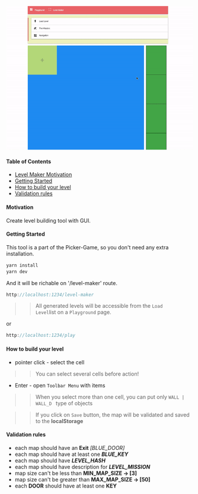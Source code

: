 <img src='../../assets/level_maker_demo.gif' />

#### Table of Contents

- [Level Maker Motivation](#motivation)
- [Getting Started](#getting-started)
- [How to build your level](#how-to-build-your-level)
- [Validation rules](#validation-rules)

#### Motivation

Create level building tool with GUI.

#### Getting Started

This tool is a part of the Picker-Game, so you don't need any extra installation.

```javascript
yarn install
yarn dev
```

And it will be richable on '/level-maker' route.

```javascript
http://localhost:1234/level-maker
```

> > All generated levels will be accessible from the <code>Load Level</code>list on a <code>Playground</code> page.

or

```javascript
http://localhost:1234/play
```

#### How to build your level

- pointer click - select the cell

> > You can select several cells before action!

- Enter - open <code>Toolbar Menu</code> with items

> > When you select more than one cell, you can put only <code>WALL | WALL_D </code> type of objects

> > If you click on <code>Save</code> button, the map will be validated and saved to the <strong>localStorage</strong>

#### Validation rules

- each map should have an <strong>Exit</strong> <i>[BLUE_DOOR]</i>
- each map should have at least one <strong><i>BLUE_KEY</i></strong>
- each map should have <strong><i>LEVEL_HASH</i></strong>
- each map should have description for <strong><i>LEVEL_MISSION</i></strong>
- map size can't be less than <strong>MIN_MAP_SIZE -> [3]</strong>
- map size can't be greater than <strong>MAX_MAP_SIZE -> [50]</strong>
- each <b>DOOR</b> should have at least one <b>KEY</b>
